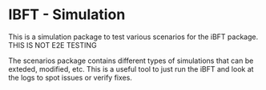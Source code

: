 # IBFT - Simulation

This is a simulation package to test various scenarios for the iBFT package. THIS IS NOT E2E TESTING

The scenarios package contains different types of simulations that can be exteded, modified, etc.
This is a useful tool to just run the iBFT and look at the logs to spot issues or verify fixes.
